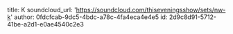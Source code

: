 title: K
soundcloud_url: 'https://soundcloud.com/thiseveningsshow/sets/nw-k'
author: 0fdcfcab-9dc5-4bdc-a78c-4fa4eca4e4e5
id: 2d9c8d91-5712-41be-a2d1-e0ae4540c2e3
